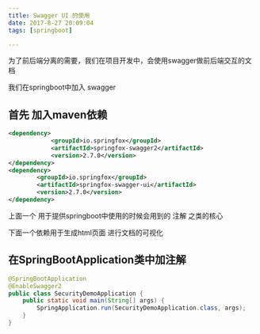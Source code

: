 ```yaml
---
title: Swagger UI 的使用
date: 2017-8-27 20:09:04
tags: [springboot]

---
```


为了前后端分离的需要，我们在项目开发中，会使用swagger做前后端交互的文档

我们在springboot中加入 swagger
## 首先 加入maven依赖

``` xml
<dependency>
			<groupId>io.springfox</groupId>
			<artifactId>springfox-swagger2</artifactId>
			<version>2.7.0</version>
</dependency>
<dependency>
		<groupId>io.springfox</groupId>
		<artifactId>springfox-swagger-ui</artifactId>
		<version>2.7.0</version>
</dependency>
```

上面一个 用于提供springboot中使用的时候会用到的 注解 之类的核心

下面一个依赖用于生成html页面 进行文档的可视化

## 在SpringBootApplication类中加注解
``` java
@SpringBootApplication
@EnableSwagger2
public class SecurityDemoApplication {
    public static void main(String[] args) {
        SpringApplication.run(SecurityDemoApplication.class, args);
    }
}
```


